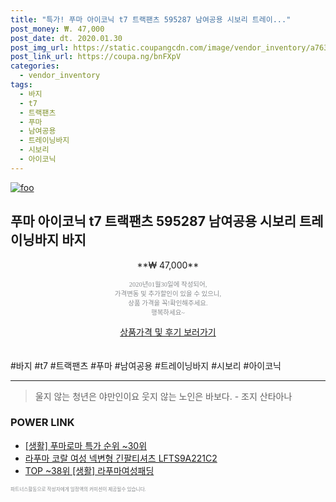 ```yaml
--- 
title: "특가! 푸마 아이코닉 t7 트랙팬츠 595287 남여공용 시보리 트레이..." 
post_money: ₩. 47,000 
post_date: dt. 2020.01.30 
post_img_url: https://static.coupangcdn.com/image/vendor_inventory/a763/592f776944a2290060f8d244302e09231e5d8e10763c0383b1e379dd8da8.jpg 
post_link_url: https://coupa.ng/bnFXpV 
categories: 
  - vendor_inventory 
tags: 
  - 바지 
  - t7 
  - 트랙팬츠 
  - 푸마 
  - 남여공용 
  - 트레이닝바지 
  - 시보리 
  - 아이코닉 
--- 
```

[![foo](https://static.coupangcdn.com/image/vendor_inventory/a763/592f776944a2290060f8d244302e09231e5d8e10763c0383b1e379dd8da8.jpg)](https://coupa.ng/bnFXpV) 

## 푸마 아이코닉 t7 트랙팬츠 595287 남여공용 시보리 트레이닝바지 바지 
<p style="text-align: center;">**₩ 47,000**</p> 
<p style="text-align: center;"><span style="color: #898c8f; font-family: Georgia,Times,serif; font-size: 0.75em;">2020년01월30일에 작성되어, <br>가격변동 및 추가할인이 있을 수 있으니,<br> 상품 가격을 꼭!확인해주세요.<br>행복하세요~</span> 
</p>	 
<div markdown="0" style="text-align: center;"><a href="https://coupa.ng/bnFXpV" class="btn btn--success">상품가격 및 후기 보러가기</a></div> 
<br><br> 
  #바지 #t7 #트랙팬츠 #푸마 #남여공용 #트레이닝바지 #시보리 #아이코닉 
<hr> 

> 울지 않는 청년은 야만인이요 웃지 않는 노인은 바보다. - 조지 산타아나 


### POWER LINK

* <a href="https://blog.naver.com/sakai111/221787211178" target="_blank"> [생활] 푸마로마 특가 순위 ~30위</a>
* <a href="https://blog.naver.com/fasyy4321/221782052236" target="_blank">라푸마 코랄 여성 넥변형 긴팔티셔츠 LFTS9A221C2</a>
* <a href="https://blog.naver.com/fasyy4321/221780066409" target="_blank"> TOP ~38위 [생활] 라푸마여성패딩</a>

<span style="color: #898c8f; font-family: Georgia,Times,serif; font-size: 0.55em;">파트너스활동으로 작성자에게 일정액의 커미션이 제공될수 있습니다.</span> 
